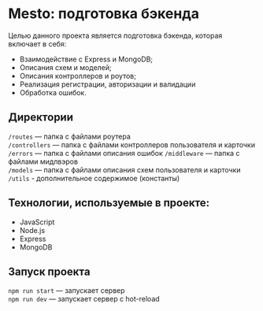# Mesto: подготовка бэкенда
Целью данного проекта является подготовка бэкенда, которая включает в себя:
 - Взаимодействие с Express и MongoDB;
 - Описания схем и моделей;
 - Описания контроллеров и роутов;
 - Реализация регистрации, авторизации и валидации
 - Обработка ошибок.

## Директории

`/routes` — папка с файлами роутера  
`/controllers` — папка с файлами контроллеров пользователя и карточки  
`/errors` — папка с файлами описания ошибок
`/middleware` — папка с файлами мидлвэров    
`/models` — папка с файлами описания схем пользователя и карточки 
`/utils` - дополнительное содержимое (константы)


## Технологии, используемые в проекте:
* JavaScript
* Node.js
* Express
* MongoDB

## Запуск проекта

`npm run start` — запускает сервер   
`npm run dev` — запускает сервер с hot-reload

